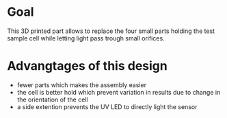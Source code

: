 # Goal
This 3D printed part allows to replace the four small parts holding the test sample cell while letting light pass trough small orifices.
# Advangtages of this design
- fewer parts which makes the assembly easier
- the cell is better hold which prevent variation in results due to change in the orientation of the cell
- a side extention prevents the UV LED to directly light the sensor
